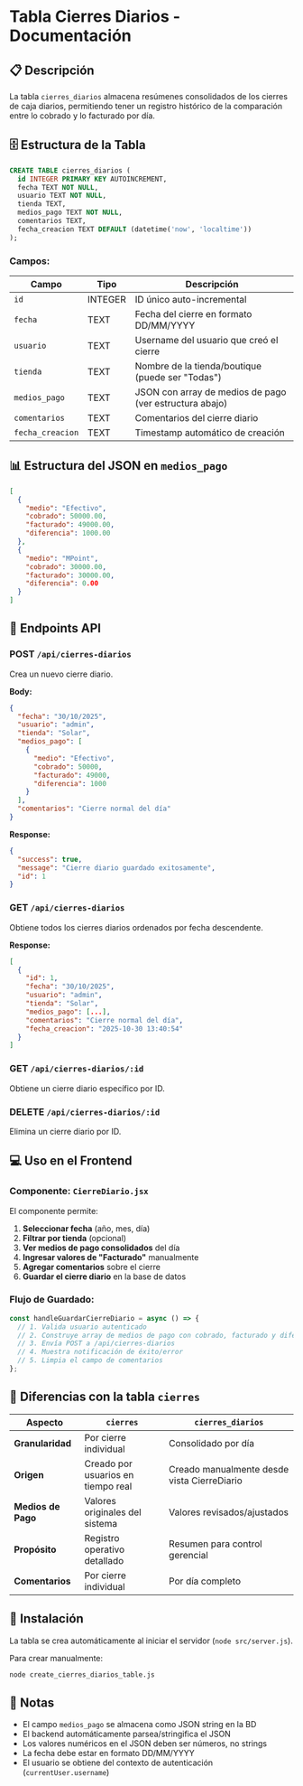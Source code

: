 # Tabla Cierres Diarios - Documentación

## 📋 Descripción
La tabla `cierres_diarios` almacena resúmenes consolidados de los cierres de caja diarios, permitiendo tener un registro histórico de la comparación entre lo cobrado y lo facturado por día.

## 🗄️ Estructura de la Tabla

```sql
CREATE TABLE cierres_diarios (
  id INTEGER PRIMARY KEY AUTOINCREMENT,
  fecha TEXT NOT NULL,
  usuario TEXT NOT NULL,
  tienda TEXT,
  medios_pago TEXT NOT NULL,
  comentarios TEXT,
  fecha_creacion TEXT DEFAULT (datetime('now', 'localtime'))
);
```

### Campos:

| Campo | Tipo | Descripción |
|-------|------|-------------|
| `id` | INTEGER | ID único auto-incremental |
| `fecha` | TEXT | Fecha del cierre en formato DD/MM/YYYY |
| `usuario` | TEXT | Username del usuario que creó el cierre |
| `tienda` | TEXT | Nombre de la tienda/boutique (puede ser "Todas") |
| `medios_pago` | TEXT | JSON con array de medios de pago (ver estructura abajo) |
| `comentarios` | TEXT | Comentarios del cierre diario |
| `fecha_creacion` | TEXT | Timestamp automático de creación |

## 📊 Estructura del JSON en `medios_pago`

```json
[
  {
    "medio": "Efectivo",
    "cobrado": 50000.00,
    "facturado": 49000.00,
    "diferencia": 1000.00
  },
  {
    "medio": "MPoint",
    "cobrado": 30000.00,
    "facturado": 30000.00,
    "diferencia": 0.00
  }
]
```

## 🔌 Endpoints API

### POST `/api/cierres-diarios`
Crea un nuevo cierre diario.

**Body:**
```json
{
  "fecha": "30/10/2025",
  "usuario": "admin",
  "tienda": "Solar",
  "medios_pago": [
    {
      "medio": "Efectivo",
      "cobrado": 50000,
      "facturado": 49000,
      "diferencia": 1000
    }
  ],
  "comentarios": "Cierre normal del día"
}
```

**Response:**
```json
{
  "success": true,
  "message": "Cierre diario guardado exitosamente",
  "id": 1
}
```

### GET `/api/cierres-diarios`
Obtiene todos los cierres diarios ordenados por fecha descendente.

**Response:**
```json
[
  {
    "id": 1,
    "fecha": "30/10/2025",
    "usuario": "admin",
    "tienda": "Solar",
    "medios_pago": [...],
    "comentarios": "Cierre normal del día",
    "fecha_creacion": "2025-10-30 13:40:54"
  }
]
```

### GET `/api/cierres-diarios/:id`
Obtiene un cierre diario específico por ID.

### DELETE `/api/cierres-diarios/:id`
Elimina un cierre diario por ID.

## 💻 Uso en el Frontend

### Componente: `CierreDiario.jsx`

El componente permite:
1. **Seleccionar fecha** (año, mes, día)
2. **Filtrar por tienda** (opcional)
3. **Ver medios de pago consolidados** del día
4. **Ingresar valores de "Facturado"** manualmente
5. **Agregar comentarios** sobre el cierre
6. **Guardar el cierre diario** en la base de datos

### Flujo de Guardado:

```javascript
const handleGuardarCierreDiario = async () => {
  // 1. Valida usuario autenticado
  // 2. Construye array de medios de pago con cobrado, facturado y diferencia
  // 3. Envía POST a /api/cierres-diarios
  // 4. Muestra notificación de éxito/error
  // 5. Limpia el campo de comentarios
};
```

## 🔄 Diferencias con la tabla `cierres`

| Aspecto | `cierres` | `cierres_diarios` |
|---------|-----------|-------------------|
| **Granularidad** | Por cierre individual | Consolidado por día |
| **Origen** | Creado por usuarios en tiempo real | Creado manualmente desde vista CierreDiario |
| **Medios de Pago** | Valores originales del sistema | Valores revisados/ajustados |
| **Propósito** | Registro operativo detallado | Resumen para control gerencial |
| **Comentarios** | Por cierre individual | Por día completo |

## 🚀 Instalación

La tabla se crea automáticamente al iniciar el servidor (`node src/server.js`).

Para crear manualmente:
```bash
node create_cierres_diarios_table.js
```

## 📝 Notas

- El campo `medios_pago` se almacena como JSON string en la BD
- El backend automáticamente parsea/stringifica el JSON
- Los valores numéricos en el JSON deben ser números, no strings
- La fecha debe estar en formato DD/MM/YYYY
- El usuario se obtiene del contexto de autenticación (`currentUser.username`)
